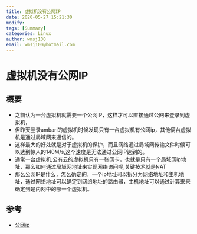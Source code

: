```yaml
---
title: 虚拟机没有公网IP
date: 2020-05-27 15:21:30
modify: 
tags: [Summary]
categories: Linux
author: wmsj100
email: wmsj100@hotmail.com
---
```


# 虚拟机没有公网IP

## 概要

- 之前认为一台虚拟机就需要一个公网IP，这样才可以直接通过公网来登录到虚拟机，
- 但昨天登录ambari的虚拟机时候发现只有一台虚拟机有公网ip，其他俩台虚拟机是通过局域网来通信的。
- 这样最大的好处就是对于虚拟机的保护，而且网络通过局域网传输文件时候可以达到惊人的140M/s,这个速度是无法通过公网IP达到的。
- 通常一台虚拟机,公有云的虚拟机只有一张网卡，也就是只有一个局域网ip地址，那么如何通过局域网地址来实现网络访问呢,关键技术就是NAT
- 那么公网IP是什么，怎么确定的，一个ip地址可以拆分为网络地址和主机地址，通过网络地址可以确定到网络地址的路由器，主机地址可以通过计算来来确定到是内网中的哪一个虚拟机。

## 参考

- [公网ip](https://blog.csdn.net/u011314442/article/details/82182265)
